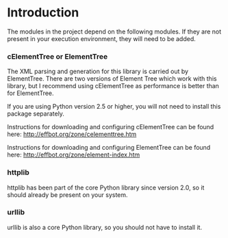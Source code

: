 # Introduction #

The modules in the project depend on the following modules. If they are not present in your execution environment, they will need to be added.

### cElementTree or ElementTree ###

The XML parsing and generation for this library is carried out by ElementTree. There are two versions of Element Tree which work with this library, but I recommend using cElementTree as performance is better than for ElementTree.

If you are using Python version 2.5 or higher, you will not need to install this package separately.

Instructions for downloading and configuring cElementTree can be found here: http://effbot.org/zone/celementtree.htm

Instructions for downloading and configuring ElementTree can be found here: http://effbot.org/zone/element-index.htm



### httplib ###

httplib has been part of the core Python library since version 2.0, so it should already be present on your system.

### urllib ###

urllib is also a core Python library, so you should not have to install it.